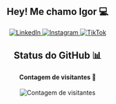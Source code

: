 <div align="center">
    <h2>Hey! Me chamo Igor 💻</h2>
    <p>
        <a href="https://br.linkedin.com/in/igor-ferreira-desenvolvedor?trk=people-guest_people_search-card">
            <img src="https://img.shields.io/badge/LinkedIn-0077B5?style=for-the-badge&logo=linkedin&logoColor=white" alt="LinkedIn">
        </a>
        <a href="https://www.instagram.com/seu_usuario_do_instagram">
            <img src="https://img.shields.io/badge/Instagram-E4405F?style=for-the-badge&logo=instagram&logoColor=white" alt="Instagram">
        </a>
        <a href="https://www.tiktok.com/@seu_usuario_do_tiktok">
            <img src="https://img.shields.io/badge/TikTok-000000?style=for-the-badge&logo=tiktok&logoColor=white" alt="TikTok">
        </a>
    </p>
</div>

<h2 align="center">Status do GitHub 📊</h2>

<h4 align="center">Contagem de visitantes 👀</h4>

<p align="center">
    <img src="https://profile-counter.glitch.me/igoharaujo/count.svg" alt="Contagem de visitantes">
</p>
<!--
<h4 align="center">Stats do Perfil 👽</h4>
<p align="center"><img src="https://github-readme-stats.vercel.app/api?username=igoharaujo&show_icons=true&title_color=fff&icon_color=79ff97&text_color=9f9f9f&bg_color=151515" alt="AnhellO :: Profile Stats" /></p>
<p align="center"><img src="https://github-readme-stats.vercel.app/api/top-langs/?username=igoharaujo&theme=tokyonight&layout=compact" alt="AnhellO :: Top Langs" /></p>
-->



